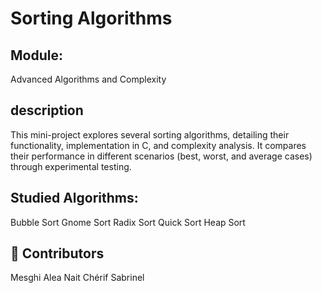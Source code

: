 # Sorting Algorithms
## Module:
Advanced Algorithms and Complexity
## description
This mini-project explores several sorting algorithms, detailing their functionality, implementation in C, and complexity analysis. It compares their performance in different scenarios (best, worst, and average cases) through experimental testing.

##  Studied Algorithms:
Bubble Sort
Gnome Sort
Radix Sort
Quick Sort
Heap Sort
## 👥 Contributors
Mesghi Alea
Nait Chérif Sabrinel
